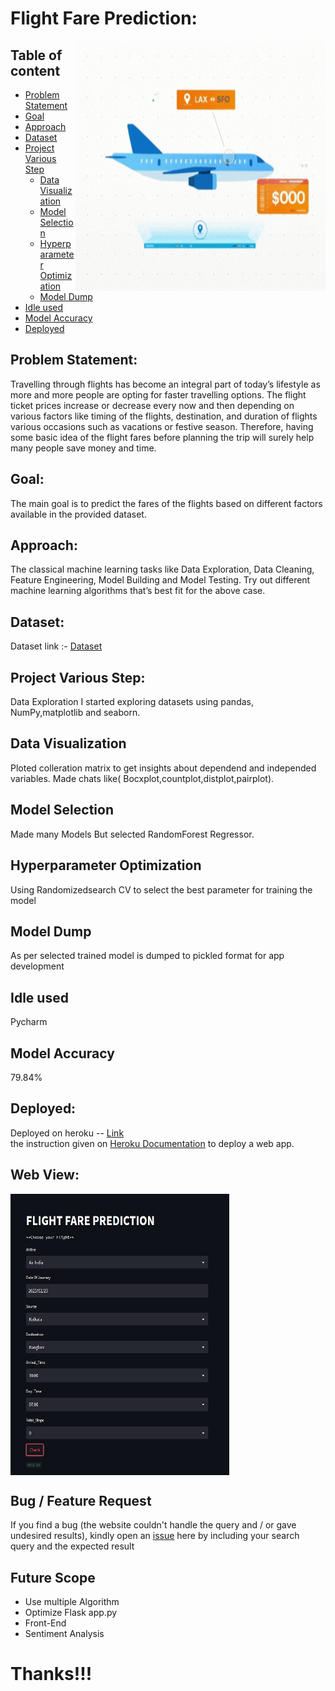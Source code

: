 # Flight Fare Prediction:

<img align="right" width="400" height="400" src="https://github.com/AbhikDe/flight_Fare_Prediction/blob/master/data/Flight-fare-prediction.gif">

## Table of content

* [Problem Statement](#Problem-statement)
* [Goal](#Goal)
* [Approach](#Approach)
* [Dataset](#Dataset)
* [Project Various Step](#project-various-step)
    * [Data Visualization](#data-visualization)
    * [Model Selection](#Model-Selection)
    * [Hyperparameter Optimization](#Hyperparameter-optimization)
    * [Model Dump](#model-dump)
* [Idle used](#idle-used)
* [Model Accuracy](#model-accuracy)
* [Deployed](#Deployed)

## Problem Statement:
Travelling through flights has become an integral part of today’s lifestyle as more and
more people are opting for faster travelling options. The flight ticket prices increase or
decrease every now and then depending on various factors like timing of the flights,
destination, and duration of flights various occasions such as vacations or festive
season. Therefore, having some basic idea of the flight fares before planning the trip will
surely help many people save money and time.

## Goal:
The main goal is to predict the fares of the flights based on different factors available in
the provided dataset.

## Approach:
The classical machine learning tasks like Data Exploration, Data Cleaning,
Feature Engineering, Model Building and Model Testing. Try out different machine
learning algorithms that’s best fit for the above case.

## Dataset:
Dataset link :- [Dataset](https://www.kaggle.com/datasets/nikhilmittal/flight-fare-prediction-mh)

## Project Various Step:
Data Exploration I started exploring datasets using pandas, NumPy,matplotlib and seaborn.

## Data Visualization
Ploted colleration matrix to get insights about dependend and independed variables. Made chats like( Bocxplot,countplot,distplot,pairplot).

## Model Selection
Made many Models But selected RandomForest Regressor.

## Hyperparameter Optimization
Using Randomizedsearch CV to select the best parameter for training the model

## Model Dump
As per selected trained model is dumped to pickled format for app development

## Idle used
Pycharm

## Model Accuracy
79.84%

## Deployed:
Deployed on heroku -- [Link](https://flight-fare-prediction.herokuapp.com/)
<br> the instruction given on [Heroku Documentation](https://devcenter.heroku.com/articles/getting-started-with-python) to deploy a web app.

## Web View:
<img align="center" width="350" height="450" src="https://github.com/AbhikDe/flight_Fare_Prediction/blob/master/Output/demo.jpg">

## Bug / Feature Request
If you find a bug (the website couldn't handle the query and / or gave undesired results), kindly open an [issue]() here by including your search query and the expected result

## Future Scope
* Use multiple Algorithm
* Optimize Flask app.py
* Front-End
* Sentiment Analysis

# Thanks!!!
